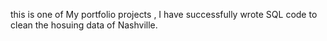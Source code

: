 this is one of My portfolio projects , I have successfully wrote SQL code to clean the hosuing data of Nashville.
